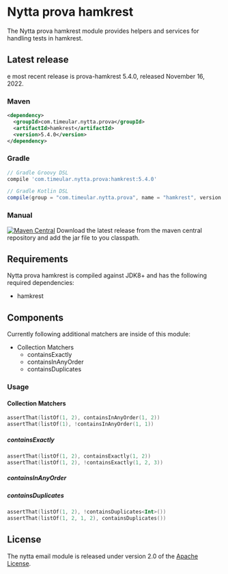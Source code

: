 # Nytta prova hamkrest

The Nytta prova hamkrest module provides helpers and services for handling tests in hamkrest.

## Latest release

e most recent release is prova-hamkrest 5.4.0, released November 16, 2022.

### Maven

```xml
<dependency>
  <groupId>com.timeular.nytta.prova</groupId>
  <artifactId>hamkrest</artifactId>
  <version>5.4.0</version>
</dependency>
```

### Gradle

```gradle
// Gradle Groovy DSL
compile 'com.timeular.nytta.prova:hamkrest:5.4.0'

// Gradle Kotlin DSL
compile(group = "com.timeular.nytta.prova", name = "hamkrest", version = "5.4.0")
```

### Manual

[![Maven Central](https://maven-badges.herokuapp.com/maven-central/com.timeular.nytta.prova/hamkrest/badge.svg)](https://maven-badges.herokuapp.com/maven-central/com.timeular.nytta.prova/hamkrest/badge.svg)
Download the latest release from the maven central repository and add the jar file to you classpath.

## Requirements

Nytta prova hamkrest is compiled against JDK8+ and has the following required dependencies:

- hamkrest

## Components

Currently following additional matchers are inside of this module:

- Collection Matchers
  - containsExactly
  - containsInAnyOrder
  - containsDuplicates

### Usage

#### Collection Matchers

```kotlin
assertThat(listOf(1, 2), containsInAnyOrder(1, 2))
assertThat(listOf(1), !containsInAnyOrder(1, 1))
```

##### containsExactly

```kotlin
assertThat(listOf(1, 2), containsExactly(1, 2))
assertThat(listOf(1, 2), !containsExactly(1, 2, 3))
```

##### containsInAnyOrder

##### containsDuplicates

```kotlin
assertThat(listOf(1, 2), !containsDuplicates<Int>())
assertThat(listOf(1, 2, 1, 2), containsDuplicates())
```

## License

The nytta email module is released under version 2.0 of the [Apache License][].

[apache license]: http://www.apache.org/licenses/LICENSE-2.0
